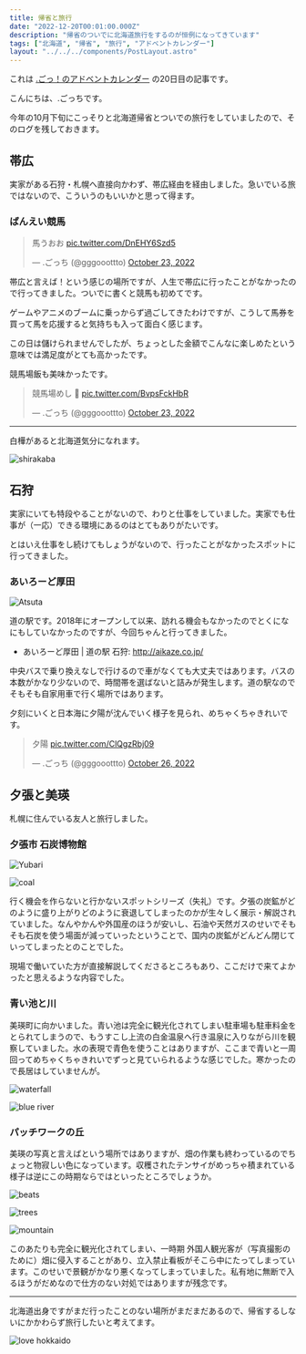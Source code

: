 ```yaml
---
title: 帰省と旅行
date: "2022-12-20T00:01:00.000Z"
description: "帰省のついでに北海道旅行をするのが恒例になってきています"
tags: ["北海道", "帰省", "旅行", "アドベントカレンダー"]
layout: "../../../components/PostLayout.astro"
---
```


これは [.ごっ！のアドベントカレンダー](https://adventar.org/calendars/8199) の20日目の記事です。

こんにちは、.ごっちです。

今年の10月下旬にこっそりと北海道帰省とついでの旅行をしていましたので、そのログを残しておきます。

## 帯広

実家がある石狩・札幌へ直接向かわず、帯広経由を経由しました。急いでいる旅ではないので、こういうのもいいかと思って得ます。

### ばんえい競馬

<blockquote class="twitter-tweet"><p lang="ja" dir="ltr">馬うおお <a href="https://t.co/DnEHY6Szd5">pic.twitter.com/DnEHY6Szd5</a></p>&mdash; .ごっち (@gggooottto) <a href="https://twitter.com/gggooottto/status/1584039393706541057?ref_src=twsrc%5Etfw">October 23, 2022</a></blockquote>

帯広と言えば！という感じの場所ですが、人生で帯広に行ったことがなかったので行ってきました。ついでに書くと競馬も初めてです。

ゲームやアニメのブームに乗っからず過ごしてきたわけですが、こうして馬券を買って馬を応援すると気持ちも入って面白く感じます。

この日は儲けられませんでしたが、ちょっとした金額でこんなに楽しめたという意味では満足度がとても高かったです。

競馬場飯も美味かったです。

<blockquote class="twitter-tweet"><p lang="ja" dir="ltr">競馬場めし 🍜 <a href="https://t.co/BvpsFckHbR">pic.twitter.com/BvpsFckHbR</a></p>&mdash; .ごっち (@gggooottto) <a href="https://twitter.com/gggooottto/status/1584044418210091008?ref_src=twsrc%5Etfw">October 23, 2022</a></blockquote>

---

白樺があると北海道気分になれます。

![shirakaba](/assets/images/posts/20221220-hometown-trip/shirakaba.jpg)

## 石狩

実家にいても特段やることがないので、わりと仕事をしていました。実家でも仕事が（一応）できる環境にあるのはとてもありがたいです。

とはいえ仕事をし続けてもしょうがないので、行ったことがなかったスポットに行ってきました。

### あいろーど厚田

![Atsuta](/assets/images/posts/20221220-hometown-trip/atsuta.jpg)

道の駅です。2018年にオープンして以来、訪れる機会もなかったのでとくになにもしていなかったのですが、今回ちゃんと行ってきました。

- あいろーど厚田 | 道の駅 石狩: http://aikaze.co.jp/

中央バスで乗り換えなしで行けるので車がなくても大丈夫ではあります。バスの本数がかなり少ないので、時間帯を選ばないと詰みが発生します。道の駅なのでそもそも自家用車で行く場所ではあります。

夕刻にいくと日本海に夕陽が沈んでいく様子を見られ、めちゃくちゃきれいです。

<blockquote class="twitter-tweet"><p lang="ja" dir="ltr">夕陽 <a href="https://t.co/ClQgzRbj09">pic.twitter.com/ClQgzRbj09</a></p>&mdash; .ごっち (@gggooottto) <a href="https://twitter.com/gggooottto/status/1585173471478566912?ref_src=twsrc%5Etfw">October 26, 2022</a></blockquote>

## 夕張と美瑛

札幌に住んでいる友人と旅行しました。

### 夕張市 石炭博物館

![Yubari](/assets/images/posts/20221220-hometown-trip/yubari.jpg)

![coal](/assets/images/posts/20221220-hometown-trip/coal.jpg)

行く機会を作らないと行かないスポットシリーズ（失礼）です。夕張の炭鉱がどのように盛り上がりどのように衰退してしまったのかが生々しく展示・解説されていました。なんやかんや外国産のほうが安いし、石油や天然ガスのせいでそもそも石炭を使う場面が減っていったということで、国内の炭鉱がどんどん閉じていってしまったとのことでした。

現場で働いていた方が直接解説してくださるところもあり、ここだけで来てよかったと思えるような内容でした。

### 青い池と川

美瑛町に向かいました。青い池は完全に観光化されてしまい駐車場も駐車料金をとられてしまうので、もうすこし上流の白金温泉へ行き温泉に入りながら川を観察していました。水の表現で青色を使うことはありますが、ここまで青いと一周回ってめちゃくちゃきれいでずっと見ていられるような感じでした。寒かったので長居はしていませんが。

![waterfall](/assets/images/posts/20221220-hometown-trip/waterfall.jpg)

![blue river](/assets/images/posts/20221220-hometown-trip/river.jpg)

### パッチワークの丘

美瑛の写真と言えばという場所ではありますが、畑の作業も終わっているのでちょっと物寂しい色になっています。収穫されたテンサイがめっちゃ積まれている様子は逆にこの時期ならではといったところでしょうか。

![beats](/assets/images/posts/20221220-hometown-trip/beat.jpg)

![trees](/assets/images/posts/20221220-hometown-trip/trees.jpg)

![mountain](/assets/images/posts/20221220-hometown-trip/mountain.jpg)

このあたりも完全に観光化されてしまい、一時期 外国人観光客が（写真撮影のために）畑に侵入することがあり、立入禁止看板がそこら中にたってしまっています。このせいで景観がかなり悪くなってしまっていました。私有地に無断で入るほうがだめなので仕方のない対処ではありますが残念です。

---

北海道出身ですがまだ行ったことのない場所がまだまだあるので、帰省するしないにかかわらず旅行したいと考えてます。

![love hokkaido](/assets/images/posts/20221220-hometown-trip/love.jpg)
